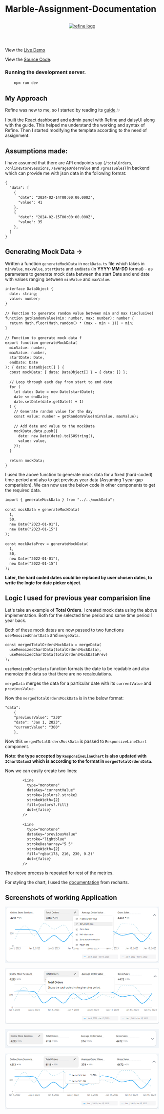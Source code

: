 # Marble-Assignment-Documentation

<div align="center" style="margin: 30px;">
    <a href="https://marble-assignment.onrender.com/">
    <img alt="refine logo" src="https://firebasestorage.googleapis.com/v0/b/e-shop-74124.appspot.com/o/dashboard.png?alt=media&token=e0aef0ae-38e0-4b0a-b040-09431c630a1d">
    </a>
</div>
<br/>

View the [Live Demo](https://marble-assignment.onrender.com/)

View the [Source Code](https://github.com/VishalMX3/Marble-Assignment/tree/main).

### Running the development server.

```bash
    npm run dev
```

## My Approach

Refine was new to me, so I started by reading its [guide](https://gomarble-dot-yamm-track.appspot.com/25g97UkIjPoQAT2pes4b8Vu2aDIGT5M26yTSAXi92q85JDGTPjQE3wTtbo_1Rtn_rssmL2XfwQdTsZRMsD7-mn8PuQsnkpEDtq5yGZcTWNzfBsLbpZMSPQwUh-vxMVENBC5mv4b9OaSB7mmffMM6T9vavv6ilhaMb3oCvHU7G2-VQXJNCZm-DFdX736go5rVDIWhTKQ8WmcsDEk2bpBWuAPkoss-ROp8p).✨

I built the React dashboard and admin panel with Refine and daisyUI along with the guide. This helped me understand the working and syntax of Refine. Then I started modifying the template according to the need of assignment.

## Assumptions made:

I have assumed that there are API endpoints say (`/totalOrders`, `/onlineStoreSessions`, `/averageOrderValue` and `/grossSales`) in backend which can provide me with json data in the following format:

```tsx
{
  "data": [
    {
      "date": "2024-02-14T00:00:00.000Z",
      "value": 41
    },
    {
      "date": "2024-02-15T00:00:00.000Z",
      "value": 35
    },
  ]
}
```

## Generating Mock Data →

Written a function `generateMockData` in `mockData.ts` file which takes in `minValue`, `maxValue`, `startDate` and `endDate` (in **YYYY-MM-DD** format) - as parameters to generate mock data between the start Date and end date with values ranging between `minValue` and `maxValue`.

```tsx
interface DataObject {
  date: string;
  value: number;
}

// Function to generate random value between min and max (inclusive)
function getRandomValue(min: number, max: number): number {
  return Math.floor(Math.random() * (max - min + 1)) + min;
}

// Function to generate mock data f
export function generateMockData(
  minValue: number,
  maxValue: number,
  startDate: Date,
  endDate: Date
): { data: DataObject[] } {
  const mockData: { data: DataObject[] } = { data: [] };

  // Loop through each day from start to end date
  for (
    let date: Date = new Date(startDate);
    date <= endDate;
    date.setDate(date.getDate() + 1)
  ) {
    // Generate random value for the day
    const value: number = getRandomValue(minValue, maxValue);

    // Add date and value to the mockData
    mockData.data.push({
      date: new Date(date).toISOString(),
      value: value,
    });
  }

  return mockData;
}
```

I used the above function to generate mock data for a fixed (hard-coded) time-period and also to get previous year data (Assuming 1 year gap comparision). We can now use the below code in other components to get the required data.

```tsx
import { generateMockData } from "../../mockData";

const mockData = generateMockData(
  1,
  50,
  new Date("2023-01-01"),
  new Date("2023-01-15")
);

const mockDataPrev = generateMockData(
  1,
  50,
  new Date("2022-01-01"),
  new Date("2022-01-15")
);
```

**Later, the hard coded dates could be replaced by user chosen dates, to write the logic for date picker object.**

## Logic I used for previous year comparision line

Let's take an example of **Total Orders**. I created mock data using the above implementation. Both for the selected time period and same time period 1 year back.

Both of these mock datas are now passed to two functions `useMemoizedChartData` and `mergeData`.

```tsx
const mergedTotalOrdersMockData = mergeData(
  useMemoizedChartData(totalOrdersMockData),
  useMemoizedChartData(totalOrdersMockDataPrev)
);
```

`useMemoizedChartData` function formats the date to be readable and also memoize the data so that there are no recalculations.

`mergeData` merges the data for a particular date with its `currentValue` and `previousValue`.

Now the `mergedTotalOrdersMockData` is in the below format:

```tsx
"data":
    {
    "previousValue": "230"
    "date": "Jan 1, 2023",
    "currentValue": "300"
    },
```

Now this `mergedTotalOrdersMockData` is passed to `ResponsiveLineChart` component.

**Note: the type accepted by `ResponsiveLineChart` is also updated with `IChartDatum2` which is according to the format in `mergedTotalOrdersData`.**

Now we can easily create two lines:

```tsx
        <Line
          type="monotone"
          dataKey="currentValue"
          stroke={colors?.stroke}
          strokeWidth={2}
          fill={colors?.fill}
          dot={false}
        />

        <Line
          type="monotone"
          dataKey="previousValue"
          stroke="lightblue"
          strokeDasharray="5 5"
          strokeWidth={2}
          fill="rgba(173, 216, 230, 0.2)"
          dot={false}
        />
```

The above process is repeated for rest of the metrics.

For styling the chart, I used the [documentation](https://recharts.org/en-US/api/LineChart) from recharts.

## Screenshots of working Application

![Dropdown_Menu](image-1.png)

![Overlay](image-2.png)

![Collapsed](image.png)

![Tooltip](image-3.png)
